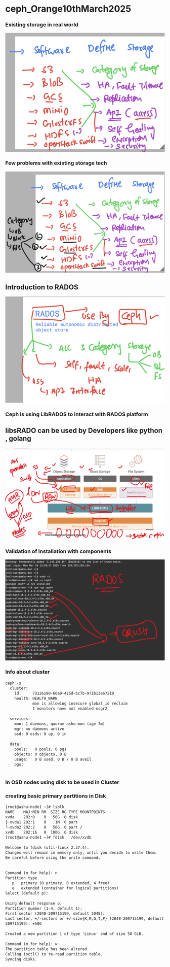# ceph_Orange10thMarch2025

### Existing storage in  real world 

<img src="st1.png">

###  Few problems with existing storage tech 

<img src="st2.png">

## Introduction to RADOS 

<img src="st3.png">

### Ceph is using LibRADOS to interact with RADOS platform 
## libsRADO can be used by Developers like python , golang 

<img src="st4.png">


### Validation of Installation with components

<img src="st5.png">


### Info about cluster 

```
ceph -s
  cluster:
    id:     73126190-66a0-425d-bc7b-971b13e67210
    health: HEALTH_WARN
            mon is allowing insecure global_id reclaim
            1 monitors have not enabled msgr2
 
  services:
    mon: 1 daemons, quorum ashu-mon (age 7m)
    mgr: no daemons active
    osd: 0 osds: 0 up, 0 in
 
  data:
    pools:   0 pools, 0 pgs
    objects: 0 objects, 0 B
    usage:   0 B used, 0 B / 0 B avail
    pgs:     
 

```

### In OSD nodes using disk to be used in Cluster 

### creating basic primary partitions in Disk 

```
[root@ashu-node1 ~]# lsblk 
NAME    MAJ:MIN RM  SIZE RO TYPE MOUNTPOINTS
xvda    202:0    0   50G  0 disk 
├─xvda1 202:1    0    1M  0 part 
└─xvda2 202:2    0   50G  0 part /
xvdb    202:16   0  100G  0 disk 
[root@ashu-node1 ~]# fdisk   /dev/xvdb

Welcome to fdisk (util-linux 2.37.4).
Changes will remain in memory only, until you decide to write them.
Be careful before using the write command.


Command (m for help): n
Partition type
   p   primary (0 primary, 0 extended, 4 free)
   e   extended (container for logical partitions)
Select (default p): 

Using default response p.
Partition number (1-4, default 1): 
First sector (2048-209715199, default 2048): 
Last sector, +/-sectors or +/-size{K,M,G,T,P} (2048-209715199, default 209715199): +50G

Created a new partition 1 of type 'Linux' and of size 50 GiB.

Command (m for help): w
The partition table has been altered.
Calling ioctl() to re-read partition table.
Syncing disks.

```
